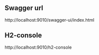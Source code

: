 ## Swagger url
http://localhost:9010/swagger-ui/index.html
## H2-console
http://localhost:9010/h2-console
